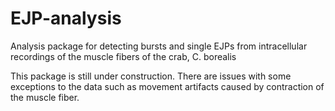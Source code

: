 # EJP-analysis
Analysis package for detecting bursts and single EJPs from intracellular recordings of the muscle fibers of the crab, C. borealis

This package is still under construction. There are issues with some exceptions to the data such as movement artifacts caused by contraction of the muscle fiber.
